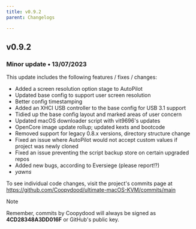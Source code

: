 ```yaml
---
title: v0.9.2
parent: Changelogs

---
```


## v0.9.2

### Minor update • 13/07/2023

This update includes the following features / fixes / changes:

- Added a screen resolution option stage to AutoPilot
- Updated base config to support user screen resolution
- Better config timestamping 
- Added an XHCI USB controller to the base config for USB 3.1 support
- Tidied up the base config layout and marked areas of user concern
- Updated macOS downloader script with vit9696's updates
- OpenCore image update rollup; updated kexts and bootcode
- Removed support for legacy 0.8.x versions, directory structure change
- Fixed an issue where AutoPilot would not accept custom values if project was newly cloned
- Fixed an issue preventing the script backup store on certain upgraded repos
- Added new bugs, according to Eversiege (please report!?)
- *yawns*

To see individual code changes, visit the project's commits page at <https://github.com/Coopydood/ultimate-macOS-KVM/commits/main>

> [!NOTE]
> Remember, commits by Coopydood will always be signed as **4CD28348A3DD016F** or GitHub's public key.
